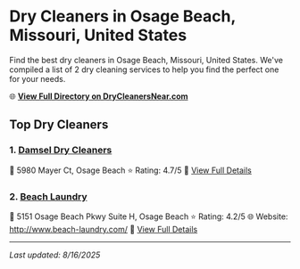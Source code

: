 # Dry Cleaners in Osage Beach, Missouri, United States

Find the best dry cleaners in Osage Beach, Missouri, United States. We've compiled a list of 2 dry cleaning services to help you find the perfect one for your needs.

🌐 **[View Full Directory on DryCleanersNear.com](https://drycleanersnear.com/city/US/Missouri/Osage%20Beach)**

## Top Dry Cleaners

### 1. [Damsel Dry Cleaners](https://drycleanersnear.com/dryCleaner/688d7123eedd882ede90bdf2/damsel-dry-cleaners)
📍 5980 Mayer Ct, Osage Beach
⭐ Rating: 4.7/5
🔗 [View Full Details](https://drycleanersnear.com/dryCleaner/688d7123eedd882ede90bdf2/damsel-dry-cleaners)

### 2. [Beach Laundry](https://drycleanersnear.com/dryCleaner/688d712eeedd882ede90bf6e/beach-laundry)
📍 5151 Osage Beach Pkwy Suite H, Osage Beach
⭐ Rating: 4.2/5
🌐 Website: http://www.beach-laundry.com/
🔗 [View Full Details](https://drycleanersnear.com/dryCleaner/688d712eeedd882ede90bf6e/beach-laundry)


---

*Last updated: 8/16/2025*
